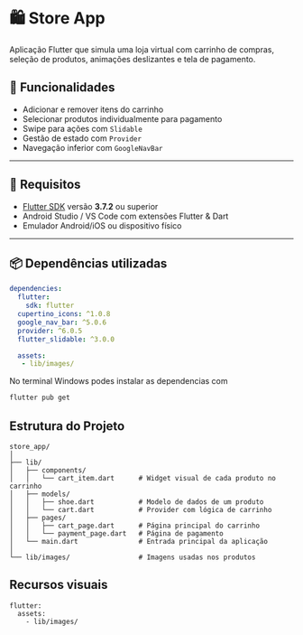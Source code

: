 # 🛍️ Store App

Aplicação Flutter que simula uma loja virtual com carrinho de compras, seleção de produtos, animações deslizantes e tela de pagamento.

## 📲 Funcionalidades

- Adicionar e remover itens do carrinho
- Selecionar produtos individualmente para pagamento
- Swipe para ações com `Slidable`
- Gestão de estado com `Provider`
- Navegação inferior com `GoogleNavBar`

---

## 🧰 Requisitos

- [Flutter SDK](https://docs.flutter.dev/get-started/install) versão **3.7.2** ou superior
- Android Studio / VS Code com extensões Flutter & Dart
- Emulador Android/iOS ou dispositivo físico

---

## 📦 Dependências utilizadas

```yaml
dependencies:
  flutter:
    sdk: flutter
  cupertino_icons: ^1.0.8
  google_nav_bar: ^5.0.6
  provider: ^6.0.5
  flutter_slidable: ^3.0.0

  assets:
   - lib/images/
  ```

No terminal Windows podes instalar as dependencias com
```bash
flutter pub get
```

## Estrutura do Projeto
```
store_app/
│
├── lib/
│   ├── components/
│   │   └── cart_item.dart      # Widget visual de cada produto no carrinho
│   ├── models/
│   │   ├── shoe.dart           # Modelo de dados de um produto
│   │   └── cart.dart           # Provider com lógica de carrinho
│   ├── pages/
│   │   ├── cart_page.dart      # Página principal do carrinho
│   │   └── payment_page.dart   # Página de pagamento
│   └── main.dart               # Entrada principal da aplicação
│
└── lib/images/                 # Imagens usadas nos produtos
```

## Recursos visuais
```
flutter:
  assets:
    - lib/images/
```

